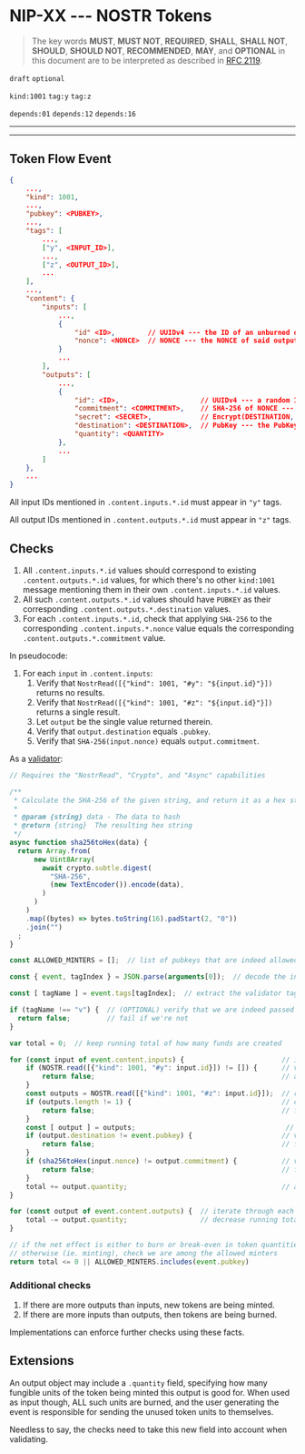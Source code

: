 <!-- markdownlint-enable -->
<!-- markdownlint-disable MD013 -->

# NIP-XX --- NOSTR Tokens

> The key words **MUST**, **MUST NOT**, **REQUIRED**, **SHALL**, **SHALL NOT**, **SHOULD**, **SHOULD NOT**, **RECOMMENDED**,  **MAY**, and **OPTIONAL** in this document are to be interpreted as described in [RFC 2119](https://www.rfc-editor.org/rfc/rfc2119.txt).

`draft` `optional`

`kind:1001`
`tag:y` `tag:z`

`depends:01` `depends:12` `depends:16`

---

---

## Token Flow Event

```json
{
    ...,
    "kind": 1001,
    ...,
    "pubkey": <PUBKEY>,
    ...,
    "tags": [
        ...,
        ["y", <INPUT_ID>],
        ...,
        ["z", <OUTPUT_ID>],
        ...
    ],
    ...,
    "content": {
        "inputs": [
            ...,
            {
                "id" <ID>,        // UUIDv4 --- the ID of an unburned output
                "nonce": <NONCE>  // NONCE --- the NONCE of said output, such that SHA-256(NONCE) == Output(ID).commitment
            }
            ...
        ],
        "outputs": [
            ...,
            {
                "id": <ID>,                    // UUIDv4 --- a random ID to associate to this output
                "commitment": <COMMITMENT>,    // SHA-256 of NONCE --- public commitment to the value of NONCE
                "secret": <SECRET>,            // Encrypt(DESTINATION, NONCE) --- private revelation of the value of NONCE
                "destination": <DESTINATION>,  // PubKey --- the PubKey of the output's destination,
                "quantity": <QUANTITY>
            },
            ...
        ]
    },
    ...
}
```

All input IDs mentioned in `.content.inputs.*.id` must appear in `"y"` tags.

All output IDs mentioned in `.content.outputs.*.id` must appear in `"z"` tags.

## Checks

1. All `.content.inputs.*.id` values should correspond to existing `.content.outputs.*.id` values, for which there's no other `kind:1001` message mentioning them in their own `.content.inputs.*.id` values.
2. All such `.content.outputs.*.id` values should have `PUBKEY` as their corresponding `.content.outputs.*.destination` values.
3. For each `.content.inputs.*.id`, check that applying `SHA-256` to the corresponding `.content.inputs.*.nonce` value equals the corresponding `.content.outputs.*.commitment` value.

In pseudocode:

1. For each `input` in `.content.inputs`:
    1. Verify that `NostrRead([{"kind": 1001, "#y": "${input.id}"}])` returns no results.
    2. Verify that `NostrRead([{"kind": 1001, "#z": "${input.id}"}])` returns a single result.
    3. Let `output` be the single value returned therein.
    4. Verify that `output.destination` equals `.pubkey`.
    5. Verify that `SHA-256(input.nonce)` equals `output.commitment`.

As a [validator](validators.md):

```javascript
// Requires the "NostrRead", "Crypto", and "Async" capabilities

/**
 * Calculate the SHA-256 of the given string, and return it as a hex string
 *
 * @param {string} data - The data to hash
 * @return {string}  The resulting hex string
 */
async function sha256toHex(data) {
  return Array.from(
      new Uint8Array(
        await crypto.subtle.digest(
          "SHA-256",
          (new TextEncoder()).encode(data),
        )
      )
    )
    .map((bytes) => bytes.toString(16).padStart(2, "0"))
    .join("")
  ;
}

const ALLOWED_MINTERS = [];  // list of pubkeys that are indeed allowed to mint

const { event, tagIndex } = JSON.parse(arguments[0]);  // decode the input argument, and extract event and tagIndex

const [ tagName ] = event.tags[tagIndex];  // extract the validator tag name

if (tagName !== "v") {  // (OPTIONAL) verify that we are indeed passed a validator tag
  return false;         // fail if we're not
}

var total = 0;  // keep running total of how many funds are created

for (const input of event.content.inputs) {                        // iterate through each input
    if (NOSTR.read([{"kind": 1001, "#y": input.id}]) != []) {      // verify that the input is not
        return false;                                              // already burnt, fail otherwise
    }
    const outputs = NOSTR.read([{"kind": 1001, "#z": input.id}]);  // retrieve all outputs associated to this input
    if (outputs.length != 1) {                                     // check there's only one,
        return false;                                              // fail otherwise
    }
    const [ output ] = outputs;                                     // keep said output
    if (output.destination != event.pubkey) {                      // verify it's directed to us,
        return false;                                              // fail otherwise
    }
    if (sha256toHex(input.nonce) != output.commitment) {           // verify it matches the commitment,
        return false;                                              // fail otherwise
    }
    total += output.quantity;                                      // accumulate running total
}

for (const output of event.content.outputs) {  // iterate through each output
    total -= output.quantity;                  // decrease running total
}

// if the net effect is either to burn or break-even in token quantities, return true,
// otherwise (ie. minting), check we are among the allowed minters
return total <= 0 || ALLOWED_MINTERS.includes(event.pubkey)
```

### Additional checks

1. If there are more outputs than inputs, new tokens are being minted.
2. If there are more inputs than outputs, then tokens are being burned.

Implementations can enforce further checks using these facts.

## Extensions

An output object may include a `.quantity` field, specifying how many fungible units of the token being minted this output is good for.
When used as input though, ALL such units are burned, and the user generating the event is responsible for sending the unused token units to themselves.

Needless to say, the checks need to take this new field into account when validating.
